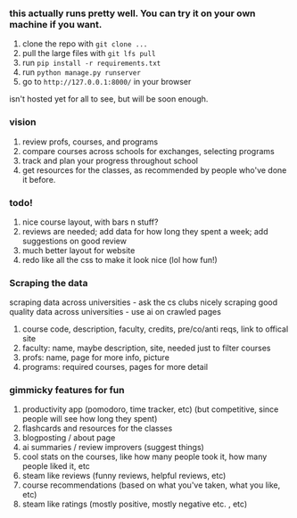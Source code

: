 ### this actually runs pretty well. You can try it on your own machine if you want.

1. clone the repo with `git clone ...`
2. pull the large files with `git lfs pull`
3. run `pip install -r requirements.txt`
4. run `python manage.py runserver`
5. go to `http://127.0.0.1:8000/` in your browser

isn't hosted yet for all to see, but will be soon enough.

### vision
1. review profs, courses, and programs
2. compare courses across schools for exchanges, selecting programs
3. track and plan your progress throughout school
4. get resources for the classes, as recommended by people who've done it before.

### todo!

1. nice course layout, with bars n stuff? 
2. reviews are needed; add data for how long they spent a week; add suggestions on good review
3. much better layout for website
4. redo like all the css to make it look nice (lol how fun!)

### Scraping the data
scraping data across universities - ask the cs clubs nicely
scraping good quality data across universities - use ai on crawled pages

1. course code, description, faculty, credits, pre/co/anti reqs, link to offical site
2. faculty: name, maybe description, site, needed just to filter courses
3. profs: name, page for more info, picture
4. programs: required courses, pages for more detail

### gimmicky features for fun
1. productivity app (pomodoro, time tracker, etc) (but competitive, since people will see how long they spent)
2. flashcards and resources for the classes
3. blogposting / about page
4. ai summaries / review improvers (suggest things)
5. cool stats on the courses, like how many people took it, how many people liked it, etc
6. steam like reviews (funny reviews, helpful reviews, etc)
7. course recommendations (based on what you've taken, what you like, etc)
8. steam like ratings (mostly positive, mostly negative etc. , etc)